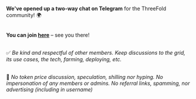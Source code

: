**We've opened up a two-way chat on Telegram** for the ThreeFold community! 🌍
<br/>
<br/>

**You can join [here](https://t.me/threefold)** – see you there!
<br/>
<br/>

✅ *Be kind and respectful of other members. Keep discussions to the grid, its use cases, the tech, farming, deploying, etc.*
<br/>
<br/>

🚫 *No token price discussion, speculation, shilling nor hyping. No impersonation of any members or admins. No referral links, spamming, nor advertising (including in username)*